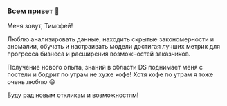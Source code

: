 ### Всем привет 👋

Меня зовут, Тимофей!

Люблю анализировать данные, находить скрытые закономерности и аномалии, обучать и настраивать модели достигая лучших метрик для прогресса бизнеса и расширения возможностей заказчиков.

Получение нового опыта, знаний в области DS поднимает меня с постели и бодрит по утрам не хуже кофе! Хотя кофе по утрам я тоже очень люблю 😄

Буду рад новым откликам и возможностям!

<!--
**volkov-timofey/volkov-timofey** is a ✨ _special_ ✨ repository because its `README.md` (this file) appears on your GitHub profile.

Here are some ideas to get you started:

- 🔭 I’m currently working on ...
- 🌱 I’m currently learning ...
- 👯 I’m looking to collaborate on ...
- 🤔 I’m looking for help with ...
- 💬 Ask me about ...
- 📫 How to reach me: ...
- 😄 Pronouns: ...
- ⚡ Fun fact: ...
-->

